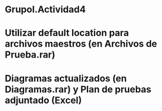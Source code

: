 # GrupoI.Actividad4
# Utilizar default location para archivos maestros (en Archivos de Prueba.rar)
# Diagramas actualizados (en Diagramas.rar) y Plan de pruebas adjuntado (Excel)

